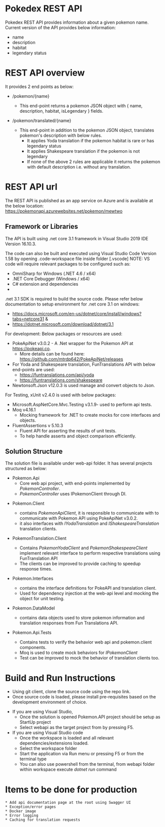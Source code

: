# Pokedex REST API
Pokedex REST API provides information about a given pokemon name. Current version of the API provides below information:
* name
* description
* habitat
* legendary status

# REST API overview
It provides 2 end points as below:
- /pokemon/{name}
	 - This end-point returns a pokemon JSON object with { name, description, habitat, isLegendary } fields.
	 
- /pokemon/translated/{name}
	- This end-point in addition to the pokemon JSON object, translates pokemon's description with below rules.
		- It applies Yoda translation if the pokemon habitat is rare or has legendary status
		- It applies Shakespeare translation if the pokemon is not legendary
		- If none of the above 2 rules are applicable it returns the pokemon with default description i.e. without any translation.

# REST API url
The REST API is published as an app service on Azure and is available at the below location:
https://pokemonapi.azurewebsites.net/pokemon/mewtwo

## Framework or Libraries
The API is built using .net core 3.1 framework in Visual Studio 2019 IDE Version 16.10.3.

The code can also be built and executed using Visual Studio Code Version 1.58 by opening .code-workspace file inside folder [.vscode]
NOTE: VS code will require relevant packages to be configured such as:
* OmniSharp for Windows (.NET 4.6 / x64)
* .NET Core Debugger (Windows / x64)
* C# extension and dependencies
* 
.net 3.1 SDK is required to build the source code.
Please refer below documentation to setup environment for .net core 3.1 on windows:
- https://docs.microsoft.com/en-us/dotnet/core/install/windows?tabs=netcore31 &
- https://dotnet.microsoft.com/download/dotnet/3.1

For development: Below packages or resources are used:

- PokeApiNet v3.0.2 - A .Net wrapper for the Pokemon API at https://pokeapi.co.
	- More details can be found here: https://github.com/mtrdp642/PokeApiNet/releases
- For Yoda and Shakespeare translation, FunTranslations API with below end-points are used:
	- https://funtranslations.com/api/yoda
	- https://funtranslations.com/shakespeare
- Newtonsoft.Json v12.0.3 is used manage and convert objects to Json.

For Testing, xUnit v2.4.0 is used with below packages:
- Microsoft.AspNetCore.Mvc.Testing v3.1.9- used to perform api tests.
- Moq v4.16.1 
	- Mocking framework for .NET to create mocks for core interfaces and objects.
- FluentAssertions v 5.10.3
	- Fluent API for asserting the results of unit tests.
	- To help handle asserts and object comparison efficiently.
   
## Solution Structure
The solution file is available under web-api folder. It has several projects structured as below:
- Pokemon.Api
	- Core web api project, with end-points implemented by *PokemonController*.
	- *PokemonController* uses IPokemonClient through DI.

* Pokemon.Client
	- contains *PokemonApiClient*, it is responsible to communicate with to communicate with Pokemon API using PokeApiNet v3.0.2.
	- it also interfaces with *IYodaTranslation* and *IShakespeareTranslation* translation clients.
	
* PokemonTranslation.Client
	- Contains *PokemonYodaClient* and *PokemonShakespeareClient* implement relevant interface to perform respective translations using FunTranslation API
	- The clients can be improved to provide caching to speedup response times.

* Pokemon.Interfaces
	- contains the interface definitions for PokeAPI and translation client.
	- Used for dependency injection at the web-api level and mocking the object for unit testing.

* Pokemon.DataModel
	- contains data objects used to store pokemon information and translation responses from Fun Translations API.

* Pokemon.Api.Tests
	- Contains tests to verify the behavior web api and pokemon.client components.
	- Moq is used to create mock behaviors for *IPokemonClient*
	- Test can be improved to mock the behavior of translation clients too.


# Build and Run Instructions
* Using git client, clone the source code using the repo link.
* Once source code is loaded, please install pre-requisites based on the development environment of choice.
- If you are using Visual Studio, 
	- Once the solution is opened Pokemon.API project should be setup as StartUp project
	- Select webapi as the target project from by pressing F5.
- If you are using Visual Studio code
	- Once the workspace is loaded and all relevant dependencies/extensions loaded. 
	- Select the workspace folder
	- Start the application via Run menu or pressing F5 or from the terminal type
	- You can also use powershell from the terminal, from webapi folder within workspace execute *dotnet run* command 

# Items to be done for production
	* Add api documentation page at the root using Swagger UI
	* Exception/error pages
	* Docker image
	* Error logging
	* Caching for translation requests
